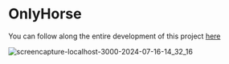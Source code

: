 # OnlyHorse

You can follow along the entire development of this project <a href="https://www.youtube.com/watch?v=mduqkHlJujA" target="_blank">here</a>

![screencapture-localhost-3000-2024-07-16-14_32_16](https://github.com/user-attachments/assets/bdbe97bc-b204-4274-a372-34da85857fbb)
